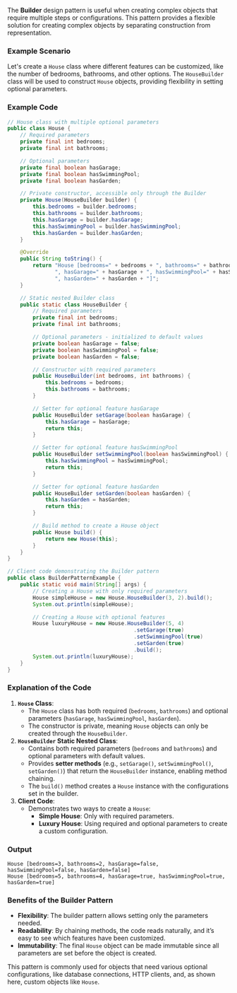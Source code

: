 The **Builder** design pattern is useful when creating complex objects that require multiple steps or configurations. This pattern provides a flexible solution for creating complex objects by separating construction from representation.

### Example Scenario

Let's create a `House` class where different features can be customized, like the number of bedrooms, bathrooms, and other options. The `HouseBuilder` class will be used to construct `House` objects, providing flexibility in setting optional parameters.

### Example Code

```java
// House class with multiple optional parameters
public class House {
    // Required parameters
    private final int bedrooms;
    private final int bathrooms;

    // Optional parameters
    private final boolean hasGarage;
    private final boolean hasSwimmingPool;
    private final boolean hasGarden;

    // Private constructor, accessible only through the Builder
    private House(HouseBuilder builder) {
        this.bedrooms = builder.bedrooms;
        this.bathrooms = builder.bathrooms;
        this.hasGarage = builder.hasGarage;
        this.hasSwimmingPool = builder.hasSwimmingPool;
        this.hasGarden = builder.hasGarden;
    }

    @Override
    public String toString() {
        return "House [bedrooms=" + bedrooms + ", bathrooms=" + bathrooms + 
               ", hasGarage=" + hasGarage + ", hasSwimmingPool=" + hasSwimmingPool + 
               ", hasGarden=" + hasGarden + "]";
    }

    // Static nested Builder class
    public static class HouseBuilder {
        // Required parameters
        private final int bedrooms;
        private final int bathrooms;

        // Optional parameters - initialized to default values
        private boolean hasGarage = false;
        private boolean hasSwimmingPool = false;
        private boolean hasGarden = false;

        // Constructor with required parameters
        public HouseBuilder(int bedrooms, int bathrooms) {
            this.bedrooms = bedrooms;
            this.bathrooms = bathrooms;
        }

        // Setter for optional feature hasGarage
        public HouseBuilder setGarage(boolean hasGarage) {
            this.hasGarage = hasGarage;
            return this;
        }

        // Setter for optional feature hasSwimmingPool
        public HouseBuilder setSwimmingPool(boolean hasSwimmingPool) {
            this.hasSwimmingPool = hasSwimmingPool;
            return this;
        }

        // Setter for optional feature hasGarden
        public HouseBuilder setGarden(boolean hasGarden) {
            this.hasGarden = hasGarden;
            return this;
        }

        // Build method to create a House object
        public House build() {
            return new House(this);
        }
    }
}

// Client code demonstrating the Builder pattern
public class BuilderPatternExample {
    public static void main(String[] args) {
        // Creating a House with only required parameters
        House simpleHouse = new House.HouseBuilder(3, 2).build();
        System.out.println(simpleHouse);

        // Creating a House with optional features
        House luxuryHouse = new House.HouseBuilder(5, 4)
                                        .setGarage(true)
                                        .setSwimmingPool(true)
                                        .setGarden(true)
                                        .build();
        System.out.println(luxuryHouse);
    }
}
```

### Explanation of the Code

1. **`House` Class**:
    - The `House` class has both required (`bedrooms`, `bathrooms`) and optional parameters (`hasGarage`, `hasSwimmingPool`, `hasGarden`).
    - The constructor is private, meaning `House` objects can only be created through the `HouseBuilder`.
2. **`HouseBuilder` Static Nested Class**:
    - Contains both required parameters (`bedrooms` and `bathrooms`) and optional parameters with default values.
    - Provides **setter methods** (e.g., `setGarage()`, `setSwimmingPool()`, `setGarden()`) that return the `HouseBuilder` instance, enabling method chaining.
    - The `build()` method creates a `House` instance with the configurations set in the builder.
3. **Client Code**:
    - Demonstrates two ways to create a `House`:
        - **Simple House**: Only with required parameters.
        - **Luxury House**: Using required and optional parameters to create a custom configuration.

### Output

```plaintext
House [bedrooms=3, bathrooms=2, hasGarage=false, hasSwimmingPool=false, hasGarden=false]
House [bedrooms=5, bathrooms=4, hasGarage=true, hasSwimmingPool=true, hasGarden=true]
```

### Benefits of the Builder Pattern

- **Flexibility**: The builder pattern allows setting only the parameters needed.
- **Readability**: By chaining methods, the code reads naturally, and it’s easy to see which features have been customized.
- **Immutability**: The final `House` object can be made immutable since all parameters are set before the object is created.

This pattern is commonly used for objects that need various optional configurations, like database connections, HTTP clients, and, as shown here, custom objects like `House`.
